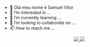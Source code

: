 - 👋 Olá meu nome é Samuel Vitor
- 👀 I’m interested in ...
- 🌱 I’m currently learning ...
- 💞️ I’m looking to collaborate on ...
- 📫 How to reach me ...

<p align = "center">
  <a href="https://github.com/ToledoSDL/">
    <img src = "https://github-readme-stats.vercel.app/api?username=ToledoSDL&show_icons=true&theme=white&line_height=27">
    <img src = "https://github-readme-stats.vercel.app/api/top-langs/?username=ToledoSDL&layout=demo&theme=white">
  </a>
</p>

<!---
SamuelGames-dev/SamuelGames-dev is a ✨ special ✨ repository because its `README.md` (this file) appears on your GitHub profile.
You can click the Preview link to take a look at your changes.
--->
